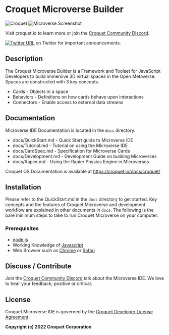 # Croquet Microverse Builder

![Croquet](https://www.croquet.io/images/logo.png)
![Microverse Screenshot](https://www.croquet.io/images/microversess.png)

Visit croquet.io to learn more or join the [Croquet Community Discord](https://discord.gg/9U9MKSbJXS).

[![Twitter URL](https://img.shields.io/twitter/url/https/twitter.com/croquetio.svg?style=social&label=Follow%20%40croquetio)](https://twitter.com/croquetio) on Twitter for important announcements.

## Description
The Croquet Microverse Builder is a Framework and Toolset for JavaScript Developers to build immersive 3D virtual spaces in the Open Metaverse.  Spaces are constructed with 3 key concepts.
* Cards - Objects in a space
* Behaviors - Definitions on how cards behave upon interactions
* Connectors - Enable access to external data streams

## Documentation
Microverse IDE Documentation is located in the `docs` directory.  
* docs/QuickStart.md - Quick Start guide to Microverse IDE
* docs/Tutorial.md - Tutorial on using the Microverse IDE
* docs/CardSpec.md - Specification for Microverse Cards 
* docs/Development.md - Development Guide on building Microverses
* docs/Rapier.md - Using the Rapier Physics Engine in Microverses

Croquet OS Documentation is available at https://croquet.io/docs/croquet/

## Installation
Please refer to the QuickStart.md in the `docs` directory to get started. Key concepts and the features of Croquet Microverse and development workflow are explained in other documents in `docs`. The following is the bare minimum steps to take to run Croquet Microverse on your computer:

### Prerequisites
* [node.js](https://nodejs.org/)
* Working Knowledge of [Javascript](https://www.javascript.com/)
* Web Browser such as [Chrome](https://www.google.com/chrome) or [Safari](https://www.apple.com/safari/)

## Discuss / Contribute
Join the [Croquet Community Discord](https://discord.gg/9U9MKSbJXS) talk about the Microverse IDE.  We love to hear your feedback; positive or critical.


## License
Croquet Microverse IDE is governed by the [Croquet Developer License Agreement](https://croquet.io/terms.html)

**Copyright (c) 2022 Croquet Corporation**
